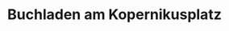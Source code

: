 ---
title: "Buchladen am Kopernikusplatz"
url: /nuernberg/buchladen-am-kopernikusplatz/
shop: Bücher
---